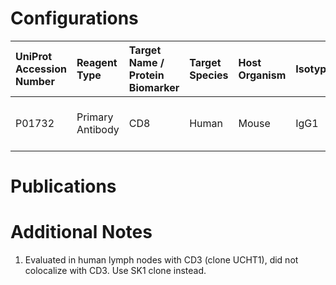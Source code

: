 # Configurations

| UniProt Accession Number   | Reagent Type     | Target Name / Protein Biomarker   | Target Species   | Host Organism   | Isotype   | Clonality   | Vendor                   | Catalog Number   | Conjugate   | RRID        | Availability   | Method                 | Tissue Preservation               | Target Tissue   | Tissue State   | Detergent         | Antigen Retrieval Conditions   | Dye Inactivation Conditions   | Recommend   | Agree               | Disagree   | Contributor         | Notes       |
|:---------------------------|:-----------------|:----------------------------------|:-----------------|:----------------|:----------|:------------|:-------------------------|:-----------------|:------------|:------------|:---------------|:-----------------------|:----------------------------------|:----------------|:---------------|:------------------|:-------------------------------|:------------------------------|:------------|:--------------------|:-----------|:--------------------|:------------|
| P01732                     | Primary Antibody | CD8                               | Human            | Mouse           | IgG1      | RPA-T8      | Thermo Fisher Scientific | 58-0088-24       | AF532       | AB_11220473 | Stock          | Multiplexed 2D Imaging | 1:4 Cytofix/Cytoperm Fixed Frozen | Lymph Node      | NA             | 0.3% Triton-X-100 | NA                             | NA                            | No          | 0000-0003-4379-8967 | NA         | 0000-0003-4379-8967 | [1](#notes) |

# Publications



# Additional Notes

<a name="notes"></a>
1. Evaluated in human lymph nodes with CD3 (clone UCHT1), did not colocalize with CD3. Use SK1 clone instead.
